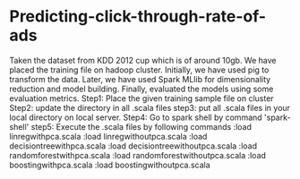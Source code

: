# Predicting-click-through-rate-of-ads
Taken the dataset from KDD 2012 cup which is of around 10gb. We have placed the training file on hadoop cluster.  Initially, we have used pig to transform the data. Later, we have used Spark MLlib for dimensionality reduction and model building. Finally, evaluated the models using some evaluation metrics.
Step1: Place the given training sample file on cluster 
Step2: update the directory in all .scala files 
step3: put all .scala files in your local directory on local server.
Step4: Go to spark shell by command 'spark-shell'
step5: Execute the .scala files by following commands
:load linregwithpca.scala
:load linregwithoutpca.scala
:load decisiontreewithpca.scala
:load decisiontreewithoutpca.scala
:load randomforestwithpca.scala
:load randomforestwithoutpca.scala
:load boostingwithpca.scala
:load boostingwithoutpca.scala

